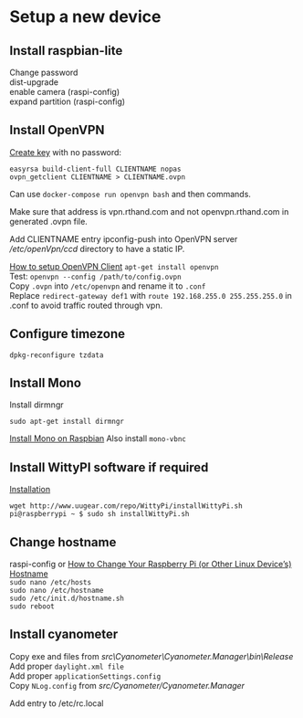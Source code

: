 # Setup a new device
## Install raspbian-lite
Change password  
dist-upgrade  
enable camera (raspi-config)  
expand partition (raspi-config)

## Install OpenVPN
[Create key](https://hub.docker.com/r/kylemanna/openvpn/) with no password: 

```
easyrsa build-client-full CLIENTNAME nopas
ovpn_getclient CLIENTNAME > CLIENTNAME.ovpn
```

Can use `docker-compose run openvpn bash`  and then commands.

Make sure that address is vpn.rthand.com and not openvpn.rthand.com in generated .ovpn file.

Add CLIENTNAME entry ipconfig-push into OpenVPN server */etc/openVpn/ccd* directory to have a static IP.

[How to setup OpenVPN Client](https://askubuntu.com/questions/460871/how-to-setup-openvpn-client)
`apt-get install openvpn`  
Test: `openvpn --config /path/to/config.ovpn`  
Copy `.ovpn` into `/etc/openvpn` and rename it to `.conf`  
Replace `redirect-gateway def1` with `route 192.168.255.0 255.255.255.0` in .conf to avoid traffic routed through vpn.

## Configure timezone

```
dpkg-reconfigure tzdata
```

## Install Mono
Install dirmngr

`sudo apt-get install dirmngr`

[Install Mono on Raspbian](http://www.mono-project.com/download/#download-lin-raspbian)
Also install `mono-vbnc`

## Install WittyPI software if required
[Installation](http://www.uugear.com/product/witty-pi-realtime-clock-and-power-management-for-raspberry-pi/)

`wget http://www.uugear.com/repo/WittyPi/installWittyPi.sh`  
`pi@raspberrypi ~ $ sudo sh installWittyPi.sh`

## Change hostname
raspi-config
or
[How to Change Your Raspberry Pi (or Other Linux Device’s) Hostname](https://www.howtogeek.com/167195/how-to-change-your-raspberry-pi-or-other-linux-devices-hostname/)  
`sudo nano /etc/hosts`  
`sudo nano /etc/hostname`  
`sudo /etc/init.d/hostname.sh`  
`sudo reboot`  

## Install cyanometer
Copy exe and files from *src\Cyanometer\Cyanometer.Manager\bin\Release*  
Add proper `daylight.xml file`  
Add proper `applicationSettings.config`  
Copy `NLog.config` from *src/Cyanometer/Cyanometer.Manager*

Add entry to /etc/rc.local